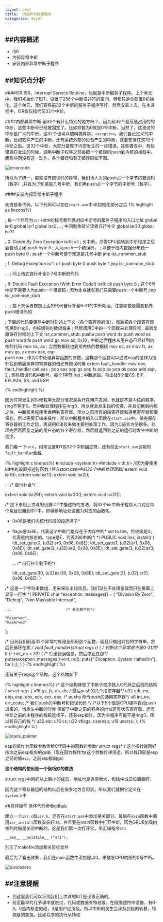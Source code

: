 ```yaml
---
layout: post
title:  内部异常处理程序
categories: day07
---
```

##内容概述
---
- ISR
- 内部异常中断
- 安装内部异常中断子程序

##知识点分析
---

####ISR
ISR，Interrupt Service Routine，也就是中断服务子程序。上个单元中。我们初始化了IDT，设置了256个中断描述符的空间，但都只是全部置0初始化。这个单元，我们要将前32个中断的服务子程序写好，然后安装上去。在本课程中，ISR仅仅指代前32个中断。

####内部异常中断
前32个有什么特别的地方吗？。因为前32个是系统占用的的中断，这些中断号已经被固定了。比如除数为0就是0号中断。当然了，这里说的中断是广义的中断，这32个也可以被叫做异常，`exception`。我们自己定义的中断，比如软件产生的中断，还有系统外部的设备产生的中断，就要安排在这32个中断之后。这32个中断，大部分是属于内部发生的一些错误。这些错误中，有些错误在发生的时候，调用中断子程序之前会把一个错误码push到内核的堆栈中。而有些则没有这一动作。各个错误和有无错误码如下图。

![errorcode](http://mykernel.qiniudn.com/day07_errorcode.png)


所以为了统一，那些没有错误码的异常，我们也人为的push占一个字节的错误码（数字）,并且为了知道是几号中断，我们再push占一个字节的中断号（数字）。  

####安装内部异常中断子程序

先直接看代码，以下代码可以加在`start.asm`中idt初始化部分之后
{% highlight as linenos%}


; 每一个标号为`isr＋数字`的标号都代表对应中断号的服务子程序的入口地址
global isr0
global isr1
global isr2
...                ; 中间剩余部分读者自行补全
global isr30
global isr31

;  0: Divide By Zero Exception
isr0:
    cli            ; 关中断，尽管CPU跳转到中断程序之后会自动关闭
    push byte 0    ; 人为push一个错误码，
                   ; 以便于栈内数据分布统一
    push byte 0    ; push一个中断号便于知道是几号中断
    jmp isr_common_stub

;  1: Debug Exception
isr1:
    cli
    push byte 0
    push byte 1
    jmp isr_common_stub
    
...                ; 同上格式自行补全2-7号中断的代码

;  8: Double Fault Exception (With Error Code!)
isr8:
    cli
    push byte 8       ; 这个8号中断不需要人为push一个错误码
    					; 因为本身就有我们只需要push一个中断号
    jmp isr_common_stub

...                ; 接下来读者按照上面的代码自行补全9-31的中断处理。注意哪些是需要额外push错误码的

; 下面的代码要保存中断时刻的上下文（各个寄存器的值），然后把各个段寄存器切换到ring0，内核级别的数据段来
; 然后调用C中的一个函数来处理异常
; 最后复原保存时候的上下文
isr_common_stub:
    pusha
    push word ds
    push word es
    push word fs
    push word gs
    mov ax, 0x10   ; 中断之后程序从用户态已经转到内核的代码
    mov ds, ax	     ; 当然数据段也要用内核的数据段
    mov es, ax
    mov fs, ax
    mov gs, ax
    mov eax, esp   
    push eax		  ; 作为C中处理异常函数的参数，这样那个函数可以通过esp的值作为指针找到前面保存的寄存器的值还有错误码等
    extern fault_handler
    mov eax, fault_handler
    call eax       ;
    pop eax
    pop gs
    pop fs
    pop es
    pop ds
    popa
    add esp, 2     ; 删除错误码和中断号，每个1字节
    iret           ; 中断返回。将出栈5个值CS, EIP, EFLAGS, SS, and ESP!

{% endhighlight %}

因为异常发生的时候程序大部分情况是执行在用户态的，也就是不是内核的程序，ring不等于0。而中断处理程序在ring0，所以就会发生段的切换，并且切换到内核之后，中断服务程序里会用到寄存器。所以之前所有的段寄存器和通用寄存器都要保存。所以需要汇编来操作，所以中断程序的入口函数在`start.asm`中。做完保存寄存器的工作之后，再调用C语言来做主要的处理工作，因为C语言方便很多。处理完后再回复之前的用户态的各个寄存器，然后就返回到之前的运行时发生中断的程序。

我们看一下isr.c，用来设置IDT前32个中断描述符。还有前面`start.asm`调用的`fault_handler`函数

{% highlight c linenos%}
#include <system.h>
#include <idt.h> //因为要使用idt中的设置描述符函数
/*导入start.asm中前32个中断处理函数*/
extern void isr0();
extern void isr1();
extern void isr2();

...                             /* 自行补全*/

extern void isr29();
extern void isr30();
extern void isr31();

/* 接下来用上次课的设置IDT中描述符的方法，将32个isr中断子程序入口对应每个条目设置到IDT中。即偏移地址处设置为对应的函数名。
*  0x08是我们内核代码段的段选择子*  
*  flags是0x8E，代表这个中断门是存在于内存中的*  set to the。特权级是0，代表是内核态的。type是E，代表386中断门
*/
PUBLIC void isrs_install()
{
    idt_set_gate(0, (u32)isr0, 0x08, 0x8E);
    idt_set_gate(1, (u32)isr1, 0x08, 0x8E);
    idt_set_gate(2, (u32)isr2, 0x08, 0x8E);
    idt_set_gate(3, (u32)isr3, 0x08, 0x8E);

    ...                         /* 自行补全剩下的*/

    idt_set_gate(30, (u32)isr30, 0x08, 0x8E);
    idt_set_gate(31, (u32)isr31, 0x08, 0x8E);
}

/* 这是一个字符串数组，用来保存出错信息。我们现在不处理错误而只在屏幕上显示一行字 */
PRIVATE char *exception_messages[] =
{
    "Division By Zero",
    "Debug",
    "Non Maskable Interrupt",
    
    ...                         /* 补全剩下的*/
    
    "Reserved",
    "Reserved"
};

/* 目前我们前面32个异常的处理全部用这个函数，而且只输出对应的字符串。然后死循环在那 */
void fault_handler(struct regs *r)
{
    /* 判断这个异常是不是0-31的*/
    if (r->int_no < 32)
    {
        /* 打出错误信息，然后停止在那*/
        puts(exception_messages[r->int_no]);
        puts(" Exception. System Halted!\n");
        for (;;);
    }
}
{% endhighlight %}

还有关于regs这个结构。这个结构如下

{% highlight c linenos%}
/* 这个结构体现了中断子程序跳入C代码之后栈的结构 */
struct regs
{
    u16 gs, fs, es, ds;      /* 最后push的几个段寄存器*/
    u32 edi, esi, ebp, esp, ebx, edx, ecx, eax;  /* pusha 命令push的通用寄存器*/
    u8 int_no, err_code;    /* 我们push的中断号和错误代码 */
    /*以下5个值是CPU硬件自动push进来的，当发生中断的时候
      保留了中断之前的程序的地址还有状态寄存器，还有中断之前的主程序的栈段选择子，还有esp指针。因为主程序可能不是ring0，所以有自己的栈
    */
    u32 eip;
    u16 cs;
    u32 eflags, useresp;
    u16 userss; 
};
{% endhighlight %}

![stack_pointer](http://mykernel.qiniudn.com/day07_stack_pointer.png)

esp的值作为函数参数传给C代码中的函数的参数r
struct regs* r 这个指针就刚好指向之前esp指向的gs处（现在因为栈作为r这个参数传递用途，所以栈顶部是esp之前的值`esp`，之前esp指向gs）

**这个结构的使用是一个很巧妙的做法**  

struct regs中刚好从上到小的成员，地址也是逐渐增大，和栈中成员位置相符。

因为这个寄存器组的结构以后在很多地方会用到，所以我们就把它定义在`system.h`中

##具体操作
具体代码参看[github]()

建立一个`isr.c`和`isr.h`，还有在`start.asm`中添加相关部分。最后在`main`函数中调用`isr_install`函数安装好isr。并且要在main函数中打开中断。因为GRUB加载内核的时候是关闭中断的。这是我们第一次打开它。用汇编指令`sti`  


	__asm__ __volatile__ ("sti");


别忘了makefile添加相关目标文件

最后为了看出效果，我们在main函数中添加除以0，来触发CPU内部的0号中断。

![dividezero](http://mykernel.qiniudn.com/day07_divide_zero.png)


##注意提醒
---
- 到这里我们可以证明我们上次课的IDT是设置正确的。
- 前面最早的几节课中就说过，代码或数据有特权级，在段描述符中设置，有0-3。0是内核态的段，3是用户应用段。所以中断的发生会涉及到段的转移，特权级的变换。比如程序的执行从特权